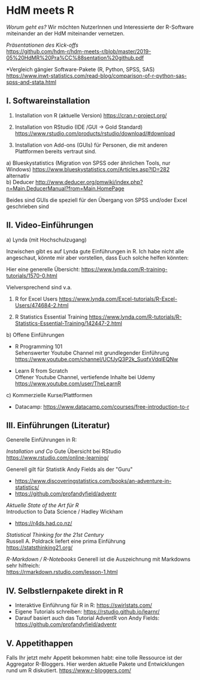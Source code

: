 # HdM meets R

*Worum geht es?*
Wir möchten NutzerInnen und Interessierte der R-Software miteinander an der HdM miteinander vernetzen.

*Präsentationen des Kick-offs*  
https://github.com/hdm-r/hdm-meets-r/blob/master/2019-05%20HdMR%20Pra%CC%88sentation%20github.pdf

*Vergleich gängier Software-Pakete (R, Python, SPSS, SAS)
https://www.inwt-statistics.com/read-blog/comparison-of-r-python-sas-spss-and-stata.html

## I. Softwareinstallation

1. Installation von R (aktuelle Version)
https://cran.r-project.org/

2. Installation von RStudio (IDE /GUI -> Gold Standard)
https://www.rstudio.com/products/rstudio/download/#download

3. Installation von Add-ons (GUIs) für Personen, die mit anderen Plattformen bereits vertraut sind.

a) Blueskystatistics (Migration von SPSS oder ähnlichen Tools, nur Windows)
https://www.blueskystatistics.com/Articles.asp?ID=282  
alternativ  
b) Deducer http://www.deducer.org/pmwiki/index.php?n=Main.DeducerManual?from=Main.HomePage

Beides sind GUIs die speziell für den Übergang von SPSS und/oder Excel geschrieben sind

## II. Video-Einführungen 

a) Lynda (mit Hochschulzugang)

Inzwischen gibt es auf Lynda gute Einführungen in R. Ich habe nicht alle angeschaut, könnte mir aber vorstellen, dass Euch solche helfen könnten:

Hier eine generelle Übersicht:
https://www.lynda.com/R-training-tutorials/1570-0.html

Vielversprechend sind v.a.

1. R for Excel Users
https://www.lynda.com/Excel-tutorials/R-Excel-Users/474684-2.html

2. R Statistics Essential Training
https://www.lynda.com/R-tutorials/R-Statistics-Essential-Training/142447-2.html

b) Offene Einführungen

- R Programming 101  
Sehenswerter Youtube Channel mit grundlegender Einführung
https://www.youtube.com/channel/UCfJyQ3P2k_SuqfxVdqIEQNw

- Learn R from Scratch  
Offener Youtube Channel, vertiefende Inhalte bei Udemy
https://www.youtube.com/user/TheLearnR

c) Kommerzielle Kurse/Plattformen

- Datacamp: https://www.datacamp.com/courses/free-introduction-to-r


## III. Einführungen (Literatur)

Generelle Einführungen in R: 

*Installation und Co*
Gute Übersicht bei RStudio
https://www.rstudio.com/online-learning/

Generell gilt für Statistik Andy Fields als der "Guru"  
- https://www.discoveringstatistics.com/books/an-adventure-in-statistics/  
- https://github.com/profandyfield/adventr  

*Aktuelle State of the Art für R*  
Introduction to Data Science / Hadley Wickham  
- https://r4ds.had.co.nz/  

*Statistical Thinking for the 21st Century*  
Russell A. Poldrack liefert eine prima Einführung    
https://statsthinking21.org/  

*R-Markdown / R-Notebooks*
Generell ist die Auszeichnung mit Markdowns sehr hilfreich:  
https://rmarkdown.rstudio.com/lesson-1.html  

## IV. Selbstlernpakete direkt in R

- Interaktive Einführung für R in R: https://swirlstats.com/
- Eigene Tutorials schreiben: https://rstudio.github.io/learnr/
- Darauf basiert auch das Tutorial AdventR von Andy Fields: https://github.com/profandyfield/adventr

## V. Appetithappen
Falls Ihr jetzt mehr Appetit bekommen habt: eine tolle Ressource ist der Aggregator R-Bloggers. Hier werden aktuelle Pakete und Entwicklungen rund um R diskutiert. https://www.r-bloggers.com/
